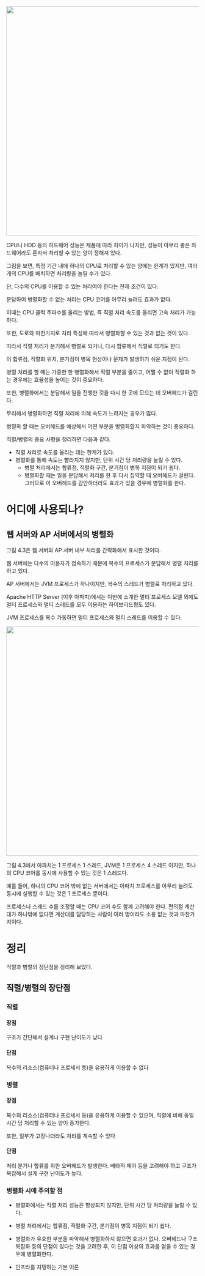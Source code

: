

<img src = "https://user-images.githubusercontent.com/15938354/125147475-863d2500-e166-11eb-947f-06212d32f0b5.jpg" width="600px">


CPU나 HDD 등의 하드웨어 성능은 제품에 따라 차이가 나지만, 성능이 아무리 좋은 하드웨어라도 혼자서 처리할 수 있는 양이 정해져 있다.

그림을 보면, 특정 기간 내에 하나의 CPU로 처리할 수 있는 양에는 한계가 있지만, 여러 개의 CPU를 배치하면 처리량을 늘릴 수가 있다.

단, 다수의 CPU를 이용할 수 있는 처리여야 한다는 전제 조건이 있다.

분담하여 병렬화할 수 없는 처리는 CPU 코어를 아무리 늘려도 효과가 없다.

이때는 CPU 클럭 주파수를 올리는 방법, 즉 직렬 처리 속도를 올리면 고속 처리가 가능하다.

또한, 도로와 마찬가지로 처리 특성에 따라서 병렬화할 수 있는 것과 없는 것이 있다.

따라서 직렬 처리가 분기해서 병렬로 되거나, 다시 합류해서 직렬로 되기도 한다.

이 합류점, 직렬화 위치, 분기점이 병목 현상이나 문제가 발생하기 쉬운 지점이 된다.

병렬 처리를 할 때는 가증한 한 병렬화해서 직렬 부분을 줄이고, 어쩔 수 없이 직렬화 하는 경우에는 효율성을 높이는 것이 중요하다.

또한, 병렬화에서는 분담해서 일을 진행한 것을 다시 한 곳에 모으는 데 오버헤드가 걸린다.

무리해서 병렬화하면 직렬 처리에 의해 속도가 느려지는 경우가 많다.

병렬화 할 때는 오버헤드를 예상해서 어떤 부분을 병렬화할지 파악하는 것이 중요하다. 


직렬/병렬의 중요 사항을 정리하면 다음과 같다.
- 직렬 처리로 속도를 올리는 데는 한계가 있다.
- 병렬화를 통해 속도는 빨라지지 않지만, 단위 시간 당 처리량을 늘릴 수 있다.
  - 병렬 처리에서는 합류점, 직렬화 구간, 분기점이 병목 지점이 되기 쉽다.
  - 병렬화할 때는 일을 분담해서 처리를 한 후 다시 집약할 때 오버헤드가 걸린다. 그러므로 이 오버헤드를 감안하더라도 효과가 있을 경우에 병렬화를 한다.   


# 어디에 사용되나?

## 웹 서버와 AP 서버에서의 병렬화
그림 4.3은 웹 서버와 AP 서버 내부 처리를 간략화해서 표시한 것이다.

웹 서버에는 다수의 이용자가 접속하기 때문에 복수의 프로세스가 분담해서 병렬 처리를 하고 있다.

AP 서버에서는 JVM 프로세스가 하나이지만, 복수의 스레드가 병렬로 처리하고 있다.

Apache HTTP Server (이후 아파치)에서는 이번에 소개한 멀티 프로세스 모델 외에도 멀티 프로세스와 멀티 스레드를 모두 이용하는 하이브리드형도 있다.

JVM 프로세스를 복수 가동하면 멀티 프로세스와 멀티 스레드를 이용할 수 있다. 

<img src = "https://user-images.githubusercontent.com/15938354/125147493-9e14a900-e166-11eb-96e5-c70de7cb4f55.jpg" width="600px">
 
그림 4.3에서 아파치는 1 프로세스 1 스레드, JVM은 1 프로세스 4 스레드 이지만, 하나의 CPU 코어를 동시에 사용할 수 있는 것은 1 스레드다.

예를 들어, 하나의 CPU 코어 밖에 없는 서버에서는 아파치 프로세스를 아무리 늘려도 동시에 실행할 수 있는 것은 1 프로세스 뿐이다.

프로세스나 스레드 수를 조정할 때는 CPU 코어 수도 함께 고려해야 한다. 편의점 계산대가 하나밖에 없다면 계산대를 담당하는 사람이 여러 명이라도 소용 없는 것과 마찬가지이다. 



# 정리

직렬과 병렬의 장단점을 정리해 보았다.

## 직렬/병렬의 장단점
### 직렬
#### 장점
구조가 간단해서 설계나 구현 난이도가 낮다

#### 단점  
복수의 리소스(컴퓨터나 프로세서 등)을 유용하게 이용할 수 없다

### 병렬

#### 장점
복수의 리소스(컴퓨터나 프로세서 등)을 유용하게 이용할 수 있으며, 직렬에 비해 동일 시간 당 처리할 수 있는 양이 증가한다.

또한, 일부가 고장나더라도 처리를 계속할 수 있다

#### 단점
처리 분기나 합류를 위한 오버헤드가 발생한다. 배타적 제어 등을 고려해야 하고 구조가 복잡해서 설게 구현 난이도가 높다.


### 병렬화 시에 주의할 점

- 병렬화에서는 직렬 처리 성능은 향상되지 않지만, 단위 시간 당 처리량을 늘릴 수 있다.
- 병렬 처리에서는 합류점, 직렬화 구간, 분기점이 병목 지점이 되기 쉽다.
- 병렬화가 유효한 부분을 파악해서 병렬화하지 않으면 효과가 없다. 오버헤드나 구조 복잡화 등의 단점이 있다는 것을 고려한 후, 이 단점 이상의 효과를 얻을 수 있는 경우에 병렬화한다.



- 인프라를 지탱하는 기본 이론
